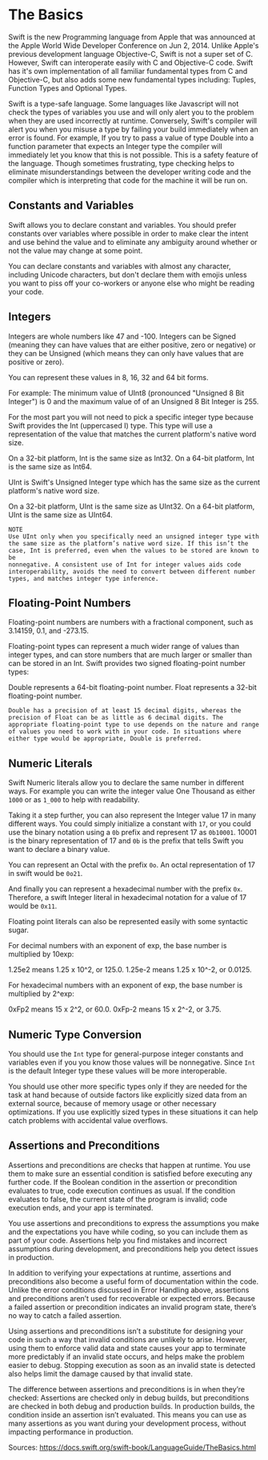 # The Basics

Swift is the new Programming language from Apple that was 
announced at the Apple World Wide Developer Conference on
Jun 2, 2014. Unlike Apple's previous development language
Objective-C, Swift is not a super set of C. However,
Swift can interoperate easily with C and Objective-C code.
Swift has it's own implementation of all familiar fundamental
types from C and Objective-C, but also adds some new fundamental
types including: Tuples, Function Types and Optional Types.

Swift is a type-safe language. Some languages like Javascript will
 not check the types of variables you use and will only 
alert you to the problem when they are used incorrectly at runtime.
Conversely, Swift's compiler will alert you when you misuse a type
by failing your build immediately when an error is found. For example,
If you try to pass a value of type Double into a function parameter
that expects an Integer type the compiler will immediately let you 
know that this is not possible. This is a safety feature of the language. Though
sometimes frustrating, type checking helps to eliminate misunderstandings
between the developer writing code and the compiler which is interpreting
that code for the machine it will be run on.

## Constants and Variables

Swift allows you to declare constant and variables. You should
prefer constants over variables where possible in order to make
clear the intent and use behind the value and to eliminate any 
ambiguity around whether or not the value may change at some point.

You can declare constants and variables with almost any character, including
Unicode characters, but don't declare them with emojis unless you want to piss
off your co-workers or anyone else who might be reading your code. 

## Integers

Integers are whole numbers like 47 and -100. Integers can be Signed 
(meaning they can have values that are either positive, zero or negative)
or they can be Unsigned (which means they can only have values that are 
positive or zero).

You can represent these values in 8, 16, 32 and 64 bit forms. 

For example:
The minimum value of UInt8 (pronounced "Unsigned 8 Bit Integer") is 0
and the maximum value of of an Unsigned 8 Bit Integer is 255.

For the most part you will not need to pick a specific integer type because
Swift provides the Int (uppercased I) type. This type will use a representation
of the value that matches the current platform's native word size.

On a 32-bit platform, Int is the same size as Int32.
On a 64-bit platform, Int is the same size as Int64.

UInt is Swift's Unsigned Integer type which has the same size as the
current platform's native word size.

On a 32-bit platform, UInt is the same size as UInt32.
On a 64-bit platform, UInt is the same size as UInt64.

```
NOTE
Use UInt only when you specifically need an unsigned integer type with 
the same size as the platform’s native word size. If this isn’t the 
case, Int is preferred, even when the values to be stored are known to be 
nonnegative. A consistent use of Int for integer values aids code 
interoperability, avoids the need to convert between different number 
types, and matches integer type inference.
```

## Floating-Point Numbers

Floating-point numbers are numbers with a fractional component, such as 3.14159, 0.1, and -273.15.

Floating-point types can represent a much wider range of values than integer types, and can store numbers that are much larger or smaller than can be stored in an Int. Swift provides two signed floating-point number types:

Double represents a 64-bit floating-point number.
Float represents a 32-bit floating-point number.

```
Double has a precision of at least 15 decimal digits, whereas the precision of Float can be as little as 6 decimal digits. The appropriate floating-point type to use depends on the nature and range of values you need to work with in your code. In situations where either type would be appropriate, Double is preferred.
```

## Numeric Literals

Swift Numeric literals allow you to declare the same number in different ways. For example you can write the integer value One Thousand as either `1000` or as `1_000` to help with readability.

Taking it a step further, you can also represent the Integer value 17 in many different ways. You could simply initialize a constant with `17`, or you could use the binary notation using a `0b` prefix and represent 17 as `0b10001`. 10001 is the binary representation of 17 and `0b` is the prefix that tells Swift you want to declare a binary value.

You can represent an Octal with the prefix `0o`. An octal representation of 17 in swift would be `0o21`.

And finally you can represent a hexadecimal number with the prefix `0x`. Therefore, a swift Integer literal in hexadecimal notation for a value of 17 would be `0x11`.

Floating point literals can also be represented easily with some syntactic sugar.

For decimal numbers with an exponent of exp, the base number is multiplied by 10exp:

1.25e2 means 1.25 x 10^2, or 125.0.
1.25e-2 means 1.25 x 10^-2, or 0.0125.

For hexadecimal numbers with an exponent of exp, the base number is multiplied by 2^exp:

0xFp2 means 15 x 2^2, or 60.0.
0xFp-2 means 15 x 2^-2, or 3.75.

## Numeric Type Conversion

You should use the `Int` type for general-purpose integer constants and variables even if you you know those values will be nonnegative. Since `Int` is the default Integer type these values will be more interoperable.

You should use other more specific types only if they are needed for the task at hand because of outside factors like  explicitly sized data from an external source, because of memory usage or other necessary optimizations. If you use explicitly sized types in these situations it can help catch problems with accidental value overflows.


## Assertions and Preconditions

Assertions and preconditions are checks that happen at runtime. You use them to make sure an essential condition is satisfied before executing any further code. If the Boolean condition in the assertion or precondition evaluates to true, code execution continues as usual. If the condition evaluates to false, the current state of the program is invalid; code execution ends, and your app is terminated.

You use assertions and preconditions to express the assumptions you make and the expectations you have while coding, so you can include them as part of your code. Assertions help you find mistakes and incorrect assumptions during development, and preconditions help you detect issues in production.

In addition to verifying your expectations at runtime, assertions and preconditions also become a useful form of documentation within the code. Unlike the error conditions discussed in Error Handling above, assertions and preconditions aren’t used for recoverable or expected errors. Because a failed assertion or precondition indicates an invalid program state, there’s no way to catch a failed assertion.

Using assertions and preconditions isn’t a substitute for designing your code in such a way that invalid conditions are unlikely to arise. However, using them to enforce valid data and state causes your app to terminate more predictably if an invalid state occurs, and helps make the problem easier to debug. Stopping execution as soon as an invalid state is detected also helps limit the damage caused by that invalid state.

The difference between assertions and preconditions is in when they’re checked: Assertions are checked only in debug builds, but preconditions are checked in both debug and production builds. In production builds, the condition inside an assertion isn’t evaluated. This means you can use as many assertions as you want during your development process, without impacting performance in production.

Sources:
https://docs.swift.org/swift-book/LanguageGuide/TheBasics.html

